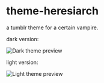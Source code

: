 # theme-heresiarch
a tumblr theme for a certain vampire.

dark version:

![Dark theme preview](https://64.media.tumblr.com/c581a359c39d5c8a4cba5a5492598157/99b6d2af8310e38e-c6/s2048x3072/160327d3732f87db9c23ea34e46bc92d3850ac11.png)

light version:

![Light theme preview](https://64.media.tumblr.com/dadf58e81f2125e02ab53c84cc67c612/befd452f650d5ba8-be/s2048x3072/0391b296a7cb831617fc55b9564f1788fade9638.png)
